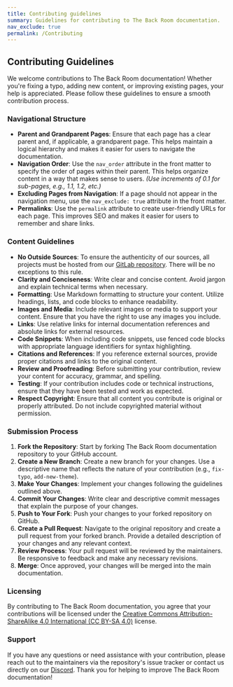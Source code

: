 ```yaml
---
title: Contributing guidelines
summary: Guidelines for contributing to The Back Room documentation.
nav_exclude: true
permalink: /Contributing
---
```


## Contributing Guidelines
We welcome contributions to The Back Room documentation! Whether you're fixing a typo, adding new content, or improving existing pages, your help is appreciated. Please follow these guidelines to ensure a smooth contribution process.

### Navigational Structure
- **Parent and Grandparent Pages**: Ensure that each page has a clear parent and, if applicable, a grandparent page. This helps maintain a logical hierarchy and makes it easier for users to navigate the documentation.
- **Navigation Order**: Use the `nav_order` attribute in the front matter to specify the order of pages within their parent. This helps organize content in a way that makes sense to users. *(Use increments of 0.1 for sub-pages, e.g., 1.1, 1.2, etc.)*
- **Excluding Pages from Navigation**: If a page should not appear in the navigation menu, use the `nav_exclude: true` attribute in the front matter.
- **Permalinks**: Use the `permalink` attribute to create user-friendly URLs for each page. This improves SEO and makes it easier for users to remember and share links.

### Content Guidelines
- **No Outside Sources**: To ensure the authenticity of our sources, all projects must be hosted from our [GitLab repository](https://gitlab.com/the-back-room/). There will be no exceptions to this rule.
- **Clarity and Conciseness**: Write clear and concise content. Avoid jargon and explain technical terms when necessary.
- **Formatting**: Use Markdown formatting to structure your content. Utilize headings, lists, and code blocks to enhance readability.
- **Images and Media**: Include relevant images or media to support your content. Ensure that you have the right to use any images you include.
- **Links**: Use relative links for internal documentation references and absolute links for external resources.
- **Code Snippets**: When including code snippets, use fenced code blocks with appropriate language identifiers for syntax highlighting.
- **Citations and References**: If you reference external sources, provide proper citations and links to the original content.
- **Review and Proofreading**: Before submitting your contribution, review your content for accuracy, grammar, and spelling.
- **Testing**: If your contribution includes code or technical instructions, ensure that they have been tested and work as expected.
- **Respect Copyright**: Ensure that all content you contribute is original or properly attributed. Do not include copyrighted material without permission.


### Submission Process
1. **Fork the Repository**: Start by forking The Back Room documentation repository to your GitHub account.
2. **Create a New Branch**: Create a new branch for your changes. Use a descriptive name that reflects the nature of your contribution (e.g., `fix-typo`, `add-new-theme`).
3. **Make Your Changes**: Implement your changes following the guidelines outlined above.
4. **Commit Your Changes**: Write clear and descriptive commit messages that explain the purpose of your changes.
5. **Push to Your Fork**: Push your changes to your forked repository on GitHub.
6. **Create a Pull Request**: Navigate to the original repository and create a pull request from your forked branch. Provide a detailed description of your changes and any relevant context.
7. **Review Process**: Your pull request will be reviewed by the maintainers. Be responsive to feedback and make any necessary revisions.
8. **Merge**: Once approved, your changes will be merged into the main documentation.

### Licensing
By contributing to The Back Room documentation, you agree that your contributions will be licensed under the [Creative Commons Attribution-ShareAlike 4.0 International (CC BY-SA 4.0)](https://creativecommons.org/licenses/by-sa/4.0/) license.

### Support
If you have any questions or need assistance with your contribution, please reach out to the maintainers via the repository's issue tracker or contact us directly on our [Discord](https://discord.gg/Yxj2t8ZbvX).
Thank you for helping to improve The Back Room documentation!